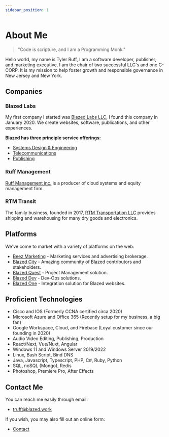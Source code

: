 ```yaml
---
sidebar_position: 1
---
```


# About Me

> "Code is scripture, and I am a Programming Monk."

Hello world, my name is Tyler Ruff, I am a software developer, publisher,
and marketing executive. I am the chair of two successful LLC's and one C-CORP.
It is my mission to help foster growth and responsible governance in New Jersey and New York.

## Companies
### Blazed Labs
My first company I started was [Blazed Labs LLC](https://blazedlabs.com/), I found this company in January 2020. 
We create websites, software, publications, and other experiences.

**Blazed has three principle service offerings:**
* [Systems Design & Engineering](https://blazed.systems/)
* [Telecommunications](https://blazed.tel/)
* [Publishing](https://blazed.xyz/)

### Ruff Management
[Ruff Management inc.](https://ruff-manage.com/) is a producer of cloud systems and equity management firm.

### RTM Transit
The family business, founded in 2017, [RTM Transportation LLC](https://rtmtransit.com/) provides shipping and warehousing
for many dry goods and electronics.

## Platforms
We've come to market with a variety of platforms on the web:

* [Beez Marketing](https://beez.top) - Marketing services and advertising brokerage.
* [Blazed City](https://blazed.city) - Amazing community of Blazed contributors and stakeholders.
* [Blazed Quest](https://blazed.quest/) - Project Management solution.
* [Blazed Dev](https://blazed.dev/) - Dev-Ops solutions.
* [Blazed One](https://blz.one) - Integration solution for Blazed websites.

## Proficient Technologies
* Cisco and IOS (Formerly CCNA certified circa 2020)
* Microsoft Azure and Office 365 (Recently setup for my business, a big fan)
* Google Workspace, Cloud, and Firebase (Loyal customer since our founding in 2020)
* Audio Video Editing, Publishing, Production
* React/Next, Vue/Nuxt, Angular
* Windows 11 and Windows Server 2019/2022
* Linux, Bash Script, Bind DNS
* Java, Javascript, Typescript, PHP, C#, Ruby, Python
* SQL, noSQL (Mongo), Redis
* Photoshop, Premiere Pro, After Effects

## Contact Me
You can reach me easily through email:
* [truff@blazed.work](mailto:truff@blazed.work)

If you wish, you may also fill out an online form:
* [Contact](https://blazed.contact/)